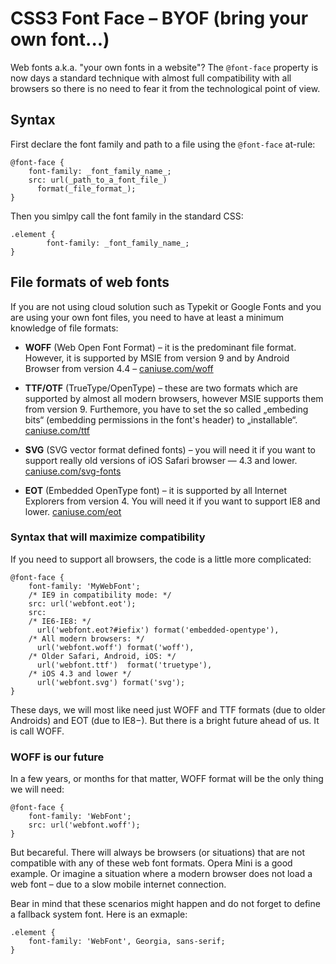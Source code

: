 CSS3 Font Face – BYOF (bring your own font...)
==============================================

Web fonts a.k.a. "your own fonts in a website"? The `@font-face` property is now
days a standard technique with almost full compatibility with all browsers so
there is no need to fear it from the technological point of view.

Syntax
------

First declare the font family and path to a file using the `@font-face` at-rule:

~~~~~~~~~~~~~~~~~~~~~~~~~~~~~~~~~~~~~~~~~~~~~~~~~~~~~~~~~~~~~~~~~~~~~~~~~~~~~~~~
@font-face {
    font-family: _font_family_name_;
    src: url(_path_to_a_font_file_)
      format(_file_format_);
}
~~~~~~~~~~~~~~~~~~~~~~~~~~~~~~~~~~~~~~~~~~~~~~~~~~~~~~~~~~~~~~~~~~~~~~~~~~~~~~~~

Then you simlpy call the font family in the standard CSS:

~~~~~~~~~~~~~~~~~~~~~~~~~~~~~~~~~~~~~~~~~~~~~~~~~~~~~~~~~~~~~~~~~~~~~~~~~~~~~~~~
.element {
        font-family: _font_family_name_;
}
~~~~~~~~~~~~~~~~~~~~~~~~~~~~~~~~~~~~~~~~~~~~~~~~~~~~~~~~~~~~~~~~~~~~~~~~~~~~~~~~

File formats of web fonts
-------------------------

If you are not using cloud solution such as Typekit or Google Fonts and you are
using your own font files, you need to have at least a minimum knowledge of file
formats:

-   **WOFF** (Web Open Font Format) – it is the predominant file format.
    However, it is supported by MSIE from version 9 and by Android Browser from
    version 4.4 – [caniuse.com/woff](<http://caniuse.com/woff>)

-   **TTF/OTF** (TrueType/OpenType) – these are two formats which are supported
    by almost all modern browsers, however MSIE supports them from version 9.
    Furthemore, you have to set the so called „embeding bits“ (embedding
    permissions in the font's header) to „installable“.
    [caniuse.com/ttf](<http://caniuse.com/ttf>)

-   **SVG** (SVG vector format defined fonts) – you will need it if you want to
    support really old versions of iOS Safari browser — 4.3 and lower.
    [caniuse.com/svg-fonts](<http://caniuse.com/svg-fonts>)

-   **EOT** (Embedded OpenType font) – it is supported by all Internet Explorers
    from version 4. You will need it if you want to support IE8 and lower.
    [caniuse.com/eot](<http://caniuse.com/eot>)

### Syntax that will maximize compatibility

If you need to support all browsers, the code is a little more complicated:

~~~~~~~~~~~~~~~~~~~~~~~~~~~~~~~~~~~~~~~~~~~~~~~~~~~~~~~~~~~~~~~~~~~~~~~~~~~~~~~~
@font-face {
    font-family: 'MyWebFont';
    /* IE9 in compatibility mode: */
    src: url('webfont.eot');
    src:
    /* IE6-IE8: */
      url('webfont.eot?#iefix') format('embedded-opentype'),
    /* All modern browsers: */
      url('webfont.woff') format('woff'),
    /* Older Safari, Android, iOS: */
      url('webfont.ttf')  format('truetype'),
    /* iOS 4.3 and lower */
      url('webfont.svg') format('svg');
}
~~~~~~~~~~~~~~~~~~~~~~~~~~~~~~~~~~~~~~~~~~~~~~~~~~~~~~~~~~~~~~~~~~~~~~~~~~~~~~~~

These days, we will most like need just WOFF and TTF formats (due to older
Androids) and EOT (due to IE8−). But there is a bright future ahead of us. It is
call WOFF.

### WOFF is our future

In a few years, or months for that matter, WOFF format will be the only thing we
will need:

~~~~~~~~~~~~~~~~~~~~~~~~~~~~~~~~~~~~~~~~~~~~~~~~~~~~~~~~~~~~~~~~~~~~~~~~~~~~~~~~
@font-face {
    font-family: 'WebFont';
    src: url('webfont.woff');
}
~~~~~~~~~~~~~~~~~~~~~~~~~~~~~~~~~~~~~~~~~~~~~~~~~~~~~~~~~~~~~~~~~~~~~~~~~~~~~~~~

But becareful. There will always be browsers (or situations) that are not
compatible with any of these web font formats. Opera Mini is a good example. Or
imagine a situation where a modern browser does not load a web font – due to a
slow mobile internet connection.

Bear in mind that these scenarios might happen and do not forget to define a
fallback system font. Here is an exmaple:

~~~~~~~~~~~~~~~~~~~~~~~~~~~~~~~~~~~~~~~~~~~~~~~~~~~~~~~~~~~~~~~~~~~~~~~~~~~~~~~~
.element {
    font-family: 'WebFont', Georgia, sans-serif;
}
~~~~~~~~~~~~~~~~~~~~~~~~~~~~~~~~~~~~~~~~~~~~~~~~~~~~~~~~~~~~~~~~~~~~~~~~~~~~~~~~
